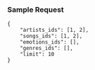 ### Sample Request
```
{
    "artists_ids": [1, 2],
    "songs_ids": [1, 2],
    "emotions_ids": [],
    "genres_ids": [],
    "limit": 10
}
```